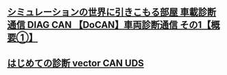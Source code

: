 ## [シミュレーションの世界に引きこもる部屋 車載診断通信 DIAG CAN 【DoCAN】車両診断通信 その1【概要①】](https://www.simulationroom999.com/blog/diagnostic-communication-1/)
## [はじめての診断 vector CAN UDS](https://cdn.vector.com/cms/content/know-how/VJ/PDF/For_Beginners_Diagnostic_Communication.pdf)
